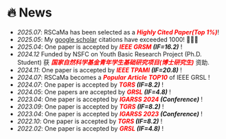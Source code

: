 # 🔥 News
- *2025.07*: RSCaMa has been selected as a ***<font color="red">Highly Cited Paper(Top 1%)</font>***!
- *2025.05*: My [google scholar](https://scholar.google.com/citations?user=SCHOLAR_ID&user=jBnA45cAAAAJ) citations have exceeded 1000! 🎉🎉🎉
- *2025.04*: One paper is accepted by ***<font color="red">IEEE GRSM</font> (IF=16.2)*** !
- *2024.12* Funded by NSFC on Youth Basic Research Project (Ph.D. Student) 获 ***<font color="red">国家自然科学基金青年学生基础研究项目(博士研究生)</font>*** 资助.
- *2024.11*: One paper is accepted by ***<font color="red">IEEE TPAMI</font> (IF=20.8)*** !
- *2024.07*: RSCaMa becomes a ***<font color="red">Popular Article TOP10</font>*** of IEEE GRSL !
- *2024.07*: One paper is accepted by ***<font color="red">TGRS</font> (IF=8.2)*** !
- *2024.05*: One papers are accepted by ***<font color="red">GRSL</font> (IF=4.8)*** !
- *2023.04*: One paper is accepted by ***<font color="red">IGARSS 2024</font> (Conference)*** !
- *2023.09*: One paper is accepted by ***<font color="red">TGRS</font> (IF=8.2)*** !
- *2023.04*: One paper is accepted by ***<font color="red">IGARSS 2023</font> (Conference)*** !
- *2022.10*: One paper is accepted by ***<font color="red">TGRS</font> (IF=8.2)*** !
- *2022.02*: One paper is accepted by ***<font color="red">GRSL</font> (IF=4.8)*** !

